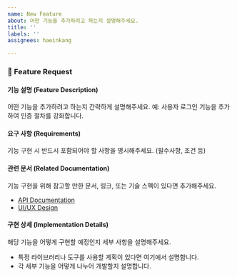 ```yaml
---
name: New Feature
about: 어떤 기능을 추가하려고 하는지 설명해주세요.
title: ''
labels: ''
assignees: haeinkang

---
```


### 🚀 Feature Request

#### 기능 설명 (Feature Description)
어떤 기능을 추가하려고 하는지 간략하게 설명해주세요.
예: 사용자 로그인 기능을 추가하여 인증 절차를 강화합니다.

#### 요구 사항 (Requirements)
기능 구현 시 반드시 포함되어야 할 사항을 명시해주세요. (필수사항, 조건 등)

#### 관련 문서 (Related Documentation)
기능 구현을 위해 참고할 만한 문서, 링크, 또는 기술 스펙이 있다면 추가해주세요.
- [API Documentation](링크)
- [UI/UX Design](링크)

#### 구현 상세 (Implementation Details)
해당 기능을 어떻게 구현할 예정인지 세부 사항을 설명해주세요.
- 특정 라이브러리나 도구를 사용할 계획이 있다면 여기에서 설명합니다.
- 각 세부 기능을 어떻게 나누어 개발할지 설명합니다.
